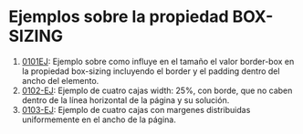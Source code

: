 # Ejemplos sobre la propiedad BOX-SIZING

1. [0101EJ](./0101EJ): Ejemplo sobre como influye en el tamaño el valor border-box en la propiedad box-sizing incluyendo el border y el padding dentro del ancho del elemento.
2. [0102-EJ](./0102-EJ): Ejemplo de cuatro cajas width: 25%, con borde, que no caben dentro de la línea horizontal de la página y su solución.
3. [0103-EJ](./0103-EJ): Ejemplo de cuatro cajas con margenes distribuidas uniformemente en el ancho de la página.